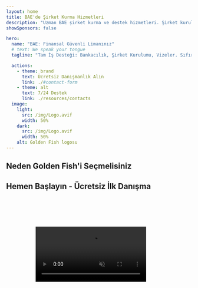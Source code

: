 ```yaml
---
layout: home
title: BAE'de Şirket Kurma Hizmetleri
description: "Uzman BAE şirket kurma ve destek hizmetleri. Şirket kurulumu, bankacılık, vergi, hukuk ve vize çözümleri. İş hayallerinizi gerçeğe dönüştürüyoruz."
showSponsors: false

hero:
  name: "BAE: Finansal Güvenli Limanınız"
  # text: We speak your tongue
  tagline: "Tam İş Desteği: Bankacılık, Şirket Kurulumu, Vizeler. Sıfır peşin ödeme – sadece onay sonrası ödeme."

  actions:
    - theme: brand
      text: Ücretsiz Danışmanlık Alın
      link: ./#contact-form
    - theme: alt
      text: 7/24 Destek
      link: ./resources/contacts
  image:
    light:
      src: /img/Logo.avif
      width: 50%
    dark:
      src: /img/Logo.avif
      width: 50%
    alt: Golden Fish logosu
---
```


<FeatureCards :features="[
  {
    title: 'Banka Hesabı Açma',
    details: 'BAE\'nin güvenilir bankalarında kolayca kurumsal veya bireysel banka hesabı açın.',
    items: [
      'Garantili kurumsal banka hesabı onayları',
      '%90 başarı oranı',
      '**Peşin ödeme yok** - sadece onay sonrası ödeme',
    ],
    linkText: 'Devamını Oku',
    link: './uae-business/offer/banking/',
    icon: {
      light: '/img/iStock-2153786564.avif',
      dark: '/img/iStock-2166793628.avif',
      alt: 'Bankacılık Hizmetleri'
    }
  },
  {
    title: 'Golden Visa & İkamet',
    details: 'Sorunsuz bir başvuru süreciyle uzun süreli ikamet için BAE **Golden Visa** alın.',
    items: [
      '**Her 6 ayda bir BAE\'ye girme zorunluluğu yok**',
      '%98 başarı oranı',
      '**Peşin ödeme yok** - sadece onay sonrası ödeme',
    ],
    linkText: 'Devamını Oku',
    link: './uae-business/offer/golden-visa/',
    icon: {
      light: '/img/iStock-1312241253.avif',
      dark: '/img/ILON MASK ID.webp',
      alt: 'Vize Hizmetleri'
    }
  },
  {
    title: 'Şirket Kurulum Rehberi',
    details: 'Free Zone, offshore, mainland ve şube şirketleri kurulumu için kapsamlı rehber.',
    items: [
      'Free Zone ve Mainland\'de **%100 Yabancı Mülkiyet** mümkün',
      'Düşük Vergi Oranları - sadece %9 kurumlar vergisi',
      'Döviz Kontrolü Yok - kolay sermaye transferi'
    ],
    linkText: 'Devamını Oku',
    link: './uae-business/company-registration/overview',
    icon: {
      light: '/img/iStock-2051326997.avif',
      dark: '/img/iStock-1448478309.jpg',
      alt: 'Şirket Kurulum Rehberi'
    }
  },
]" />

<FeatureCards :features="[
  {
    title: 'Uyum Hizmetleri',
    details: 'Uzmanlarımız, ESR raporları ve UBO bildirimleri dahil karmaşık BAE düzenleyici gerekliliklerinde size rehberlik eder.',
    items: [],
    linkText: 'Devamını Oku',
    link: './uae-business/company-registration/ubo',
    icon: {
      light: '/img/iStock-1299393716.avif',
      dark: '/img/iStock-2149731304.avif',
      alt: 'Uyum Hizmetleri'
    }
  },
  {
    title: 'Kurumlar Vergisi & KDV',
    details: 'Federal Vergi Kurumu (FTA) ile Kurumlar Vergisi ve KDV yükümlülüklerine uyum için uzman danışmanlık.',
    items: [],
    linkText: 'Devamını Oku',
    link: './uae-business/company-registration/accounting-legal',
    icon: {
      light: '/img/iStock-1018285934.avif',
      dark: '/img/iStock-584576538.avif',
      alt: 'Vergi Hizmetleri'
    }
  },
  {
    title: 'Hukuki Hizmetler',
    details: 'Hukuk ekibimiz, birleşme ve satın almalar, kurumsal yeniden yapılandırma, finansman ve uyuşmazlık çözümü konularında BAE yasaları hakkında danışmanlık verir.',
    items: [],
    linkText: 'Devamını Oku',
    link: './uae-business/company-registration/Protect-Your-Business',
    icon: {
      light: '/img/iStock-650045508.avif',
      dark: '/img/iStock-1498627598.avif',
      alt: 'Hukuki Hizmetler'
    }
  },
  {
    title: 'Muhasebe & Bordro',
    details: 'Muhasebecilerimiz, işe alım maliyetlerinden tasarruf sağlayarak defter tutma, mutabakat, bordro ve denetim desteği sunarak finanslarınızı yönetir.',
    items: [],
    linkText: 'Devamını Oku',
    link: './resources/contacts',
    icon: {
      light: '/img/iStock-1022793868.avif',
      dark: '/img/iStock-1320130292.jpg',
      alt: 'Muhasebe Hizmetleri'
    }
  },
]" />

## Neden Golden Fish'i Seçmelisiniz

<BenefitsList :features="[
{
 icon: '💰',
 title: 'Başarı Bazlı Ücretler',
 text: '**Peşin ücret yok - sadece onaydan sonra ödeme.** Gizli maliyetler olmadan tam şeffaflık.'
},
{
 icon: '🔄',
 title: 'Çoklu Çözümler',
 text: 'Hem yerel hem de uluslararası bankalara erişim. İlk başvuru reddedilirse alternatif seçenekler.'
},
{
 icon: '🏦',
 title: 'Banka İlişkileri',
 text: 'BAE\'nin önde gelen bankaları ve uluslararası bankalarla güçlü ortaklıklar. Onay şansını en üst düzeye çıkarmak için birden fazla bankaya başvuru.'
},
{
 icon: '📊',
 title: 'Tam Yönetim',
 text: 'Belgelerden hesap aktivasyonuna kadar uçtan uca yönetim, haftalık ilerleme güncellemeleri ve doğrudan banka iletişimi.'
},
{
 icon: '📝',
 title: 'Profesyonel Dokümantasyon',
 text: 'Ekibimiz kapsamlı iş planları hazırlar ve tüm uyumluluk belgelerini yönetir.'
},
{
 icon: '🤝',
 title: 'Sürekli Destek',
 text: 'Hesap açılışından sonra bankacılık işlemleri ve uyumluluk gereklilikleri konusunda sürekli yardım.'
}
]" />

## Hemen Başlayın - Ücretsiz İlk Danışma

<div id="contact-form"></div>

<!-- <ContactForm
 mediaUrl="/img/iStock-2185906461.mp4"
 redirectUrl="../../company-registration/banking"
 selectLabel="Size nasıl yardımcı olabiliriz? *"
 selectPlaceholder="Hizmet türünü seçin"
 messagePlaceholder="İhtiyaçlarınızın kısa açıklaması"
 :selectOptions="[
   '🏦 Kurumsal Banka Hesabı Açma',
   '👨‍💼 Şirket Kuruluşu (Free Zone/Mainland/Branch)',
   '🌐 Çalışma/serbest/öğrenci vizesi',
   '💎 Golden Visa (10 yıllık)',
   '📋 İşletme Lisansı ve İzinleri',
   '💰 Kurumsal Vergi ve KDV Hizmetleri',
   '📊 Muhasebe ve Bordro',
   '⚖️ Hukuki Hizmetler',
   '📝 PRO Hizmetleri ve Uyum',
   'ℹ️ Diğer Hizmetler'
 ]"
/> -->

<video  autoplay muted playsinline style="padding: 80px" >
  <source src="/img/iStock-2185906461.mp4" type="video/mp4">
</video>

<ContactFormModal formName="Bize Ulaşın" buttonText="Bize mesaj gönderin" 
:services="['📝 Şirket tescili', '🏧 Banka hesabı açma', '🪪 EID & Golden Visa', 'Diğer Hizmetler']"/>

<!-- <br>

# Başarı Hikayeleri

<br>

<ImageGrid :images="[
  { src: '/img/iStock-1945498989.avif', href: './immigration.md', alt: 'BAE Göçmenlik' },
  { src: '/img/iStock-1965736217.avif', href: './immigration.md', alt: 'BAE Göçmenlik' },
]"/> -->
